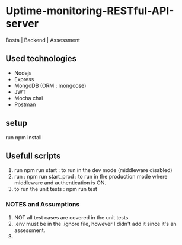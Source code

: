 # Uptime-monitoring-RESTful-API-server
Bosta | Backend | Assessment

## Used technologies
* Nodejs
* Express
* MongoDB (ORM : mongoose)
* JWT
* Mocha chai
* Postman

## setup
run npm install

## Usefull scripts
1. run npm run start : to run in the dev mode (middleware disabled)
2. run : npm run start_prod : to run in the production mode where middleware and authentication is ON.
3. to run the unit tests : npm run test

### NOTES and Assumptions
1. NOT all test cases are covered in the unit tests
2. .env must be in the .ignore file, however I didn't add it since it's an assessment.
3. 
